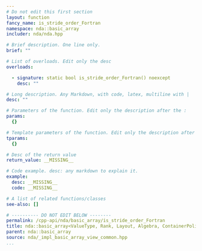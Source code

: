 ```yaml
---
# Do not edit this first section
layout: function
fancy_name: is_stride_order_Fortran
namespace: nda::basic_array
includer: nda/nda.hpp

# Brief description. One line only.
brief: ""

# List of overloads. Edit only the desc
overloads:

  - signature: static bool is_stride_order_Fortran() noexcept
    desc: ""

# Long description. Any Markdown, with code, latex, multiline with |
desc: ""

# Parameters of the function. Edit only the description after the :
params:
  {}

# Template parameters of the function. Edit only the description after the :
tparams:
  {}

# Desc of the return value
return_value: __MISSING__

# Code example. desc: any markdown to explain it.
example:
  desc: __MISSING__
  code: __MISSING__

# A list of related functions/classes
see-also: []

# ---------- DO NOT EDIT BELOW --------
permalink: /cpp-api/nda/basic_array/is_stride_order_Fortran
title: nda::basic_array<ValueType, Rank, Layout, Algebra, ContainerPolicy>::is_stride_order_Fortran
parent: nda::basic_array
source: nda/_impl_basic_array_view_common.hpp
...
```


